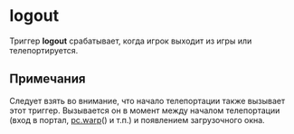 # logout
Триггер **logout** срабатывает, когда игрок выходит из игры или телепортируется.

## Примечания
Следует взять во внимание, что начало телепортации также вызывает этот триггер. Вызывается он в момент между началом телепортации (вход в портал, [pc.warp](../pc/pc.warp.md)() и т.п.) и появлением загрузочного окна.